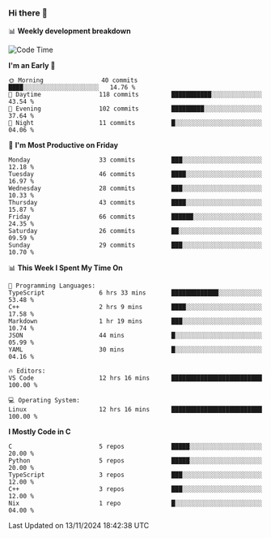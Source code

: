 ### Hi there 👋

📊 **Weekly development breakdown**
<!--START_SECTION:waka-->
![Code Time](http://img.shields.io/badge/Code%20Time-258%20hrs%2026%20mins-blue)

**I'm an Early 🐤** 

```text
🌞 Morning                40 commits          ████░░░░░░░░░░░░░░░░░░░░░   14.76 % 
🌆 Daytime                118 commits         ███████████░░░░░░░░░░░░░░   43.54 % 
🌃 Evening                102 commits         █████████░░░░░░░░░░░░░░░░   37.64 % 
🌙 Night                  11 commits          █░░░░░░░░░░░░░░░░░░░░░░░░   04.06 % 
```
📅 **I'm Most Productive on Friday** 

```text
Monday                   33 commits          ███░░░░░░░░░░░░░░░░░░░░░░   12.18 % 
Tuesday                  46 commits          ████░░░░░░░░░░░░░░░░░░░░░   16.97 % 
Wednesday                28 commits          ███░░░░░░░░░░░░░░░░░░░░░░   10.33 % 
Thursday                 43 commits          ████░░░░░░░░░░░░░░░░░░░░░   15.87 % 
Friday                   66 commits          ██████░░░░░░░░░░░░░░░░░░░   24.35 % 
Saturday                 26 commits          ██░░░░░░░░░░░░░░░░░░░░░░░   09.59 % 
Sunday                   29 commits          ███░░░░░░░░░░░░░░░░░░░░░░   10.70 % 
```


📊 **This Week I Spent My Time On** 

```text
💬 Programming Languages: 
TypeScript               6 hrs 33 mins       █████████████░░░░░░░░░░░░   53.48 % 
C++                      2 hrs 9 mins        ████░░░░░░░░░░░░░░░░░░░░░   17.58 % 
Markdown                 1 hr 19 mins        ███░░░░░░░░░░░░░░░░░░░░░░   10.74 % 
JSON                     44 mins             █░░░░░░░░░░░░░░░░░░░░░░░░   05.99 % 
YAML                     30 mins             █░░░░░░░░░░░░░░░░░░░░░░░░   04.16 % 

🔥 Editors: 
VS Code                  12 hrs 16 mins      █████████████████████████   100.00 % 

💻 Operating System: 
Linux                    12 hrs 16 mins      █████████████████████████   100.00 % 
```

**I Mostly Code in C** 

```text
C                        5 repos             █████░░░░░░░░░░░░░░░░░░░░   20.00 % 
Python                   5 repos             █████░░░░░░░░░░░░░░░░░░░░   20.00 % 
TypeScript               3 repos             ███░░░░░░░░░░░░░░░░░░░░░░   12.00 % 
C++                      3 repos             ███░░░░░░░░░░░░░░░░░░░░░░   12.00 % 
Nix                      1 repo              █░░░░░░░░░░░░░░░░░░░░░░░░   04.00 % 
```




 Last Updated on 13/11/2024 18:42:38 UTC
<!--END_SECTION:waka-->
<!--
**R-enanVieira/R-enanVieira** is a ✨ _special_ ✨ repository because its `README.md` (this file) appears on your GitHub profile.

Here are some ideas to get you started:

- 🔭 I’m currently working on ...
- 🌱 I’m currently learning ...
- 👯 I’m looking to collaborate on ...
- 🤔 I’m looking for help with ...
- 💬 Ask me about ...
- 📫 How to reach me: ...
- 😄 Pronouns: ...
- ⚡ Fun fact: ...
-->
